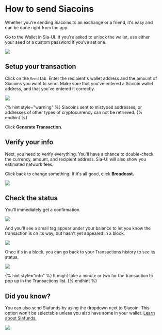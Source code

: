 # How to send Siacoins

Whether you're sending Siacoins to an exchange or a friend, it's easy and can be done right from the app.

Go to the Wallet in Sia-UI. If you're asked to unlock the wallet, use either your seed or a custom password if you've set one.

![](../../.gitbook/assets/send-1.png)

## Setup your transaction

Click on the `Send` tab. Enter the recipient's wallet address and the amount of Siacoins you want to send. Make sure that you've entered a Siacoin wallet address, and that you've entered it correctly.

![](../../.gitbook/assets/send-2.png)

{% hint style="warning" %}
Siacoins sent to mistyped addresses, or addresses of other types of cryptocurrency can not be retrieved.
{% endhint %}

Click **Generate Transaction.**

## Verify your info

Next, you need to verify everything. You'll have a chance to double-check the currency, amount, and recipient address. Sia-UI will also show you estimated network fees.

Click back to change something. If it's all good, click **Broadcast.**

![](../../.gitbook/assets/send-3.png)

## Check the status

You'll immediately get a confirmation.

![](../../.gitbook/assets/send-4.png)

And you'll see a small tag appear under your balance to let you know the transaction is on its way, but hasn't yet appeared in a block.

![](../../.gitbook/assets/send-5.png)

Once it's in a block, you can go back to your Transactions history to see its status.

![](../../.gitbook/assets/send-6.png)

{% hint style="info" %}
It might take a minute or two for the transaction to pop up in the Transactions list.
{% endhint %}

## Did you know?

You can also send Siafunds by using the dropdown next to Siacoin. This option won't be selectable unless you also have some in your wallet. [Learn about Siafunds.](../../get-started-with-sia/frequently-asked-questions/siafunds/what-are-siafunds.md)

![](../../.gitbook/assets/send-7.png)
